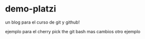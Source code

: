 # demo-platzi

un blog para el curso de git y github!

ejemplo para el cherry pick the git bash
mas cambios
otro ejemplo
